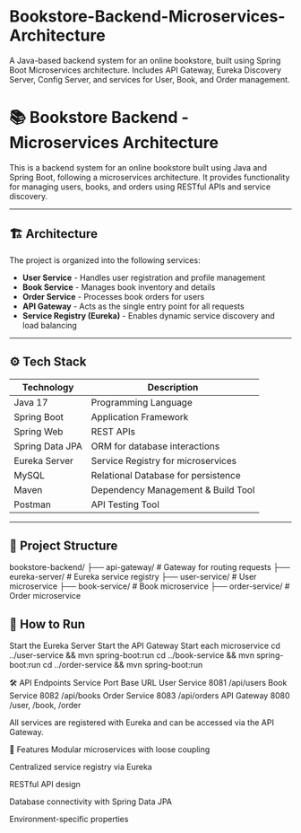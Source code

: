 # Bookstore-Backend-Microservices-Architecture
A Java-based backend system for an online bookstore, built using Spring Boot Microservices architecture. Includes API Gateway, Eureka Discovery Server, Config Server, and services for User, Book, and Order management.

# 📚 Bookstore Backend - Microservices Architecture

This is a backend system for an online bookstore built using Java and Spring Boot, following a microservices architecture. It provides functionality for managing users, books, and orders using RESTful APIs and service discovery.

---

## 🏗️ Architecture

The project is organized into the following services:

- **User Service** - Handles user registration and profile management
- **Book Service** - Manages book inventory and details
- **Order Service** - Processes book orders for users
- **API Gateway** - Acts as the single entry point for all requests
- **Service Registry (Eureka)** - Enables dynamic service discovery and load balancing

---

## ⚙️ Tech Stack

| Technology     | Description                           |
|----------------|---------------------------------------|
| Java 17        | Programming Language                  |
| Spring Boot    | Application Framework                 |
| Spring Web     | REST APIs                             |
| Spring Data JPA| ORM for database interactions         |
| Eureka Server  | Service Registry for microservices    |
| MySQL          | Relational Database for persistence   |
| Maven          | Dependency Management & Build Tool    |
| Postman        | API Testing Tool                      |

---

## 📂 Project Structure
bookstore-backend/
├── api-gateway/ # Gateway for routing requests
├── eureka-server/ # Eureka service registry
├── user-service/ # User microservice
├── book-service/ # Book microservice
├── order-service/ # Order microservice


## 🚀 How to Run 
Start the Eureka Server
Start the API Gateway
Start each microservice
cd ../user-service && mvn spring-boot:run
cd ../book-service && mvn spring-boot:run
cd ../order-service && mvn spring-boot:run

🛠️ API Endpoints
Service	Port	Base URL
User Service	8081	/api/users
Book Service	8082	/api/books
Order Service	8083	/api/orders
API Gateway	8080	/user, /book, /order

All services are registered with Eureka and can be accessed via the API Gateway.

📌 Features
Modular microservices with loose coupling

Centralized service registry via Eureka

RESTful API design

Database connectivity with Spring Data JPA

Environment-specific properties
